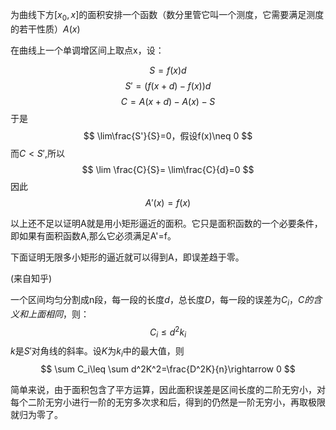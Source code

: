 为曲线下方$[x_0,x]$的面积安排一个函数（数分里管它叫一个测度，它需要满足测度的若干性质）$A(x)$

在曲线上一个单调增区间上取点x，设：

$$
S=f(x)d
$$
$$
S'=(f(x+d)-f(x))d 
$$
$$
C=A(x+d)-A(x)-S
$$
于是
$$
\lim\frac{S'}{S}=0，假设f(x)\neq 0
$$
而$C<S'$,所以
$$
\lim \frac{C}{S}=
\lim\frac{C}{d}=0
$$
因此
$$
A'(x)=f(x)
$$

以上还不足以证明A就是用小矩形逼近的面积。它只是面积函数的一个必要条件，即如果有面积函数A,那么它必须满足A'=f。


下面证明无限多小矩形的逼近就可以得到A，即误差趋于零。

(来自知乎)

一个区间均匀分割成n段，每一段的长度$d$，总长度$D$，每一段的误差为$C_i，C的含义和上面相同$，则：
$$
C_i\leq d^2k_i
$$
$k$是$S'$对角线的斜率。设$K$为$k_i$中的最大值，则
$$
\sum C_i\leq \sum d^2K^2=\frac{D^2K}{n}\rightarrow 0
$$

简单来说，由于面积包含了平方运算，因此面积误差是区间长度的二阶无穷小，对每个二阶无穷小进行一阶的无穷多次求和后，得到的仍然是一阶无穷小，再取极限就归为零了。